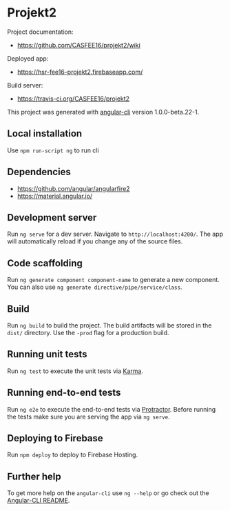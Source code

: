 # Projekt2

Project documentation:
* https://github.com/CASFEE16/projekt2/wiki

Deployed app:
* https://hsr-fee16-projekt2.firebaseapp.com/

Build server:
* https://travis-ci.org/CASFEE16/projekt2

This project was generated with [angular-cli](https://github.com/angular/angular-cli) version 1.0.0-beta.22-1.

## Local installation
Use `npm run-script ng` to run cli

## Dependencies
* https://github.com/angular/angularfire2
* https://material.angular.io/

## Development server
Run `ng serve` for a dev server. Navigate to `http://localhost:4200/`. The app will automatically reload if you change any of the source files.

## Code scaffolding

Run `ng generate component component-name` to generate a new component. You can also use `ng generate directive/pipe/service/class`.

## Build

Run `ng build` to build the project. The build artifacts will be stored in the `dist/` directory. Use the `-prod` flag for a production build.

## Running unit tests

Run `ng test` to execute the unit tests via [Karma](https://karma-runner.github.io).

## Running end-to-end tests

Run `ng e2e` to execute the end-to-end tests via [Protractor](http://www.protractortest.org/).
Before running the tests make sure you are serving the app via `ng serve`.

## Deploying to Firebase

Run `npm deploy` to deploy to Firebase Hosting.

## Further help

To get more help on the `angular-cli` use `ng --help` or go check out the [Angular-CLI README](https://github.com/angular/angular-cli/blob/master/README.md).
